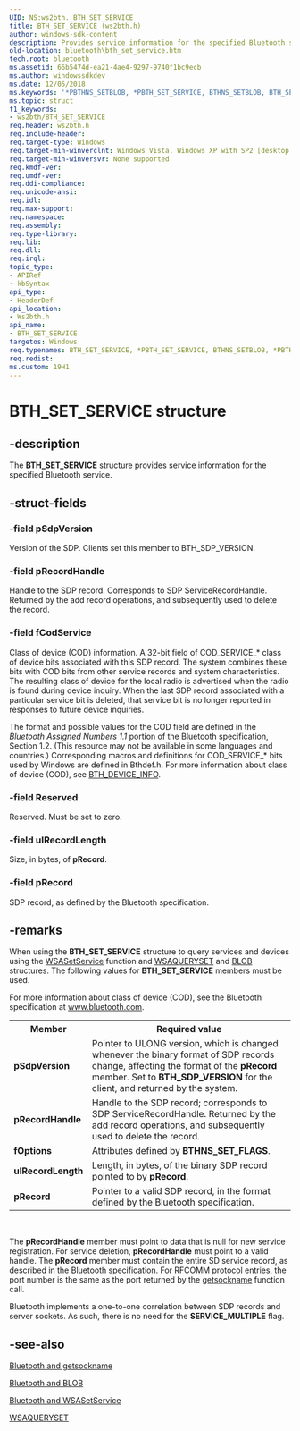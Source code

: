 ```yaml
---
UID: NS:ws2bth._BTH_SET_SERVICE
title: BTH_SET_SERVICE (ws2bth.h)
author: windows-sdk-content
description: Provides service information for the specified Bluetooth service.
old-location: bluetooth\bth_set_service.htm
tech.root: bluetooth
ms.assetid: 66b5474d-ea21-4ae4-9297-9740f1bc9ecb
ms.author: windowssdkdev
ms.date: 12/05/2018
ms.keywords: '*PBTHNS_SETBLOB, *PBTH_SET_SERVICE, BTHNS_SETBLOB, BTH_SET_SERVICE, BTH_SET_SERVICE structure [Bluetooth], PBTH_SET_SERVICE, PBTH_SET_SERVICE structure pointer [Bluetooth], _bth_bth_set_service, bluetooth.bth_set_service, ws2bth/BTH_SET_SERVICE, ws2bth/PBTH_SET_SERVICE'
ms.topic: struct
f1_keywords:
- ws2bth/BTH_SET_SERVICE
req.header: ws2bth.h
req.include-header: 
req.target-type: Windows
req.target-min-winverclnt: Windows Vista, Windows XP with SP2 [desktop apps only]
req.target-min-winversvr: None supported
req.kmdf-ver: 
req.umdf-ver: 
req.ddi-compliance: 
req.unicode-ansi: 
req.idl: 
req.max-support: 
req.namespace: 
req.assembly: 
req.type-library: 
req.lib: 
req.dll: 
req.irql: 
topic_type:
- APIRef
- kbSyntax
api_type:
- HeaderDef
api_location:
- Ws2bth.h
api_name:
- BTH_SET_SERVICE
targetos: Windows
req.typenames: BTH_SET_SERVICE, *PBTH_SET_SERVICE, BTHNS_SETBLOB, *PBTHNS_SETBLOB
req.redist: 
ms.custom: 19H1
---
```


# BTH_SET_SERVICE structure


## -description


The 
<b>BTH_SET_SERVICE</b> structure provides service information for the specified Bluetooth service.


## -struct-fields




### -field pSdpVersion

Version of the SDP. Clients set this member to 
BTH_SDP_VERSION.


### -field pRecordHandle

Handle to the SDP record. Corresponds to SDP ServiceRecordHandle. Returned by the add record operations, and subsequently used to delete the record.


### -field fCodService

Class of device (COD) information. A 32-bit field of COD_SERVICE_* class of device bits associated with this SDP record. The system  combines these bits with COD bits from other service records and system characteristics.  The resulting class of device for the local radio is advertised when the radio is found during device inquiry. When the last SDP record associated with a particular service bit is deleted, that service bit is no longer reported in responses to future device inquiries.

The format and possible values for the COD field are defined in the <i>Bluetooth Assigned Numbers 1.1</i> portion of the Bluetooth specification, Section 1.2. (This resource may not be available in some languages and countries.) Corresponding macros and definitions for COD_SERVICE_* bits used by Windows are defined in Bthdef.h. For more information about class of device (COD), see <a href="https://docs.microsoft.com/windows/desktop/api/bthdef/ns-bthdef-bth_device_info">BTH_DEVICE_INFO</a>.


### -field Reserved

Reserved. Must be set to zero.


### -field ulRecordLength

Size, in bytes, of <b>pRecord</b>.


### -field pRecord

SDP record, as defined by the Bluetooth specification.


## -remarks



When using the 
<b>BTH_SET_SERVICE</b> structure to query services and devices using the 
<a href="https://docs.microsoft.com/windows/desktop/Bluetooth/bluetooth-and-wsasetservice">WSASetService</a> function and 
<a href="https://docs.microsoft.com/windows/desktop/Bluetooth/bluetooth-and-wsaqueryset-for-service-inquiry">WSAQUERYSET</a> and 
<a href="https://docs.microsoft.com/windows/desktop/Bluetooth/bluetooth-and-blob">BLOB</a> structures. The following values for 
<b>BTH_SET_SERVICE</b> members must be used.

For more information about class of device (COD), see the Bluetooth specification at 
<a href="Http://go.microsoft.com/fwlink/p/?linkid=84017">www.bluetooth.com</a>.<table>
<tr>
<th>Member</th>
<th>Required value</th>
</tr>
<tr>
<td><b>pSdpVersion</b></td>
<td>Pointer to ULONG version, which is changed whenever the binary format of SDP records change, affecting the format of the <b>pRecord</b> member. Set to <b>BTH_SDP_VERSION</b> for the client, and returned by the system.</td>
</tr>
<tr>
<td><b>pRecordHandle</b></td>
<td>Handle to the SDP record; corresponds to SDP ServiceRecordHandle. Returned by the add record operations, and subsequently used to delete the record.</td>
</tr>
<tr>
<td><b>fOptions</b></td>
<td>Attributes defined by <b>BTHNS_SET_FLAGS</b>.</td>
</tr>
<tr>
<td><b>ulRecordLength</b></td>
<td>Length, in bytes, of the binary SDP record pointed to by <b>pRecord</b>.</td>
</tr>
<tr>
<td><b>pRecord</b></td>
<td>Pointer to a valid SDP record, in the format defined by the Bluetooth specification.</td>
</tr>
</table>
 



The <b>pRecordHandle</b> member must point to data that is null for new service registration. For service deletion, <b>pRecordHandle</b> must point to a valid handle. The <b>pRecord</b> member must contain the entire SD service record, as described in the Bluetooth specification. For RFCOMM protocol entries, the port number is the same as the port returned by the 
<a href="https://docs.microsoft.com/windows/desktop/Bluetooth/bluetooth-and-getsockname">getsockname</a> function call.

Bluetooth implements a one-to-one correlation between SDP records and server sockets. As such, there is no need for the <b>SERVICE_MULTIPLE</b> flag.




## -see-also




<a href="https://docs.microsoft.com/windows/desktop/Bluetooth/bluetooth-and-getsockname">Bluetooth
		  and getsockname</a>



<a href="https://docs.microsoft.com/windows/desktop/Bluetooth/bluetooth-and-blob">Bluetooth and
		  BLOB</a>



<a href="https://docs.microsoft.com/windows/desktop/Bluetooth/bluetooth-and-wsasetservice">Bluetooth and WSASetService</a>



<a href="https://docs.microsoft.com/windows/desktop/Bluetooth/bluetooth-and-wsaqueryset-for-service-inquiry">WSAQUERYSET</a>
 

 

